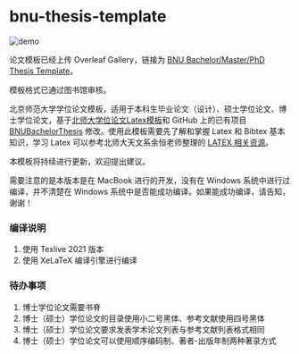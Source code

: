 # bnu-thesis-template

![demo](figures/thesis_cover_demo.jpg)

论文模板已经上传 Overleaf Gallery，链接为 [BNU Bachelor/Master/PhD Thesis Template](https://www.overleaf.com/latex/templates/bnu-bachelor-slash-master-slash-phd-thesis-template/nhvczzkqtrqq)。

模板格式已通过图书馆审核。

北京师范大学学位论文模板，适用于本科生毕业论文（设计）、硕士学位论文、博士学位论文，基于[北师大学位论文Latex模板](http://gerry.lamost.org/blog/?p=811)和 GitHub 上的已有项目 [BNUBachelorThesis](https://github.com/xysmlx/BNUBachelorThesis) 修改。使用此模板需要先了解和掌握 Latex 和 Bibtex 基本知识，学习 Latex 可以参考北师大天文系余恒老师整理的 [LATEX 相关资源](http://202.112.85.96/wiki/doku.php/latex;resources)。

本模板将持续进行更新，欢迎提出建议。

需要注意的是本版本是在 MacBook 进行的开发，没有在 Windows 系统中进行过编译，并不清楚在 Windows 系统中是否能成功编译。如果能成功编译，请告知，谢谢！

### 编译说明

1. 使用 Texlive 2021 版本
2. 使用 XeLaTeX 编译引擎进行编译


### 待办事项

1. 博士学位论文需要书脊
2. 博士（硕士）学位论文的目录使用小二号黑体、参考文献使用四号黑体
3. 博士（硕士）学位论文要求发表学术论文列表与参考文献列表格式相同
4. 博士（硕士）学位论文可以使用顺序编码制、著者-出版年制两种著录方式
